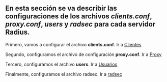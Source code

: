 ## En esta sección se va describir las configuraciones de los archivos *clients.conf*, *proxy.conf*, *users* y *radsec* para cada servidor Radius.

Primero, vamos a configurar el archivo **clients.conf**. Ir a [Clientes](https://github.com/richardqa/curso-eduroam/blob/master/modulos/Freeradius3.x/radius-local-1/clients.md)

Segundo, configuramos el archivo de configuración **proxy.conf**. Ir a [Proxy](https://github.com/richardqa/curso-eduroam/blob/master/modulos/Freeradius3.x/radius-local-1/proxy.md)

Tercero, configuramos el archivo **users**. Ir a [Usuarios](https://github.com/richardqa/curso-eduroam/blob/master/modulos/Freeradius3.x/radius-local-1/users.md)

Finalmente, configuramos el archivo radsec. Ir a [radsec](https://github.com/richardqa/curso-eduroam/blob/master/modulos/Freeradius3.x/radius-local-1/radsec.md)
